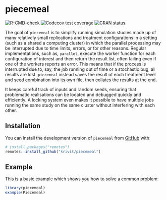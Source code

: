 
# piecemeal

<!-- badges: start -->
[![R-CMD-check](https://github.com/krivit/piecemeal/actions/workflows/R-CMD-check.yaml/badge.svg)](https://github.com/krivit/piecemeal/actions/workflows/R-CMD-check.yaml)
[![Codecov test coverage](https://codecov.io/gh/krivit/piecemeal/graph/badge.svg)](https://app.codecov.io/gh/krivit/piecemeal)
[![CRAN status](https://www.r-pkg.org/badges/version/piecemeal)](https://CRAN.R-project.org/package=piecemeal)
<!-- badges: end -->

The goal of `piecemeal` is to simplify running simulation studies made up of many relatively small replications and treatment configurations in a setting (such as a shared a computing cluster) in which the parallel processing may be interrupted due to time limits, errors, or for other reasons. Regular implementations, such as, `parallel`, execute the worker function for each configuration of interest and then return the result list, often failing even if one of the workers reports an error. This means that if the process is interrupted due to, say, the job running out of time or a stochastic bug, all results are lost. `piecemeal` instead saves the result of each treatment level and seed combination into its own file, then collates the results at the end.

It keeps careful track of inputs and random seeds, ensuring that problematic realisations can be located and debugged quickly and efficiently. A locking system even makes it possible to have multiple jobs running the same study on the same cluster without interfering with each other.

## Installation

You can install the development version of `piecemeal` from [GitHub](https://github.com/) with:

``` r
# install.packages("remotes")
remotes::install_github("krivit/piecemeal")
```

## Example

This is a basic example which shows you how to solve a common problem:

``` r
library(piecemeal)
example(Piecemeal)
```


